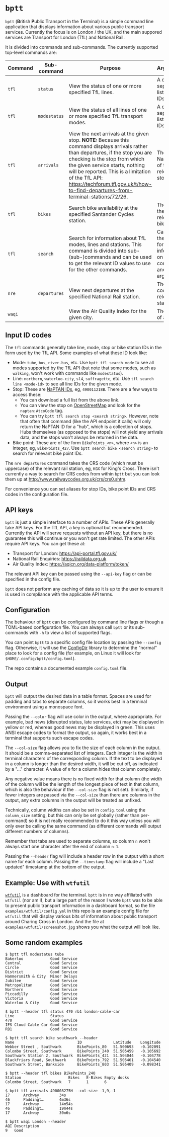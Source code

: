 # `bptt`

`bptt` (**B**ritish **P**ublic **T**ransport in the **T**erminal) is a simple command line application that displays information
about various public transport services. Currently the focus is on London / the UK, and the main suppored services are
Transport for London (TfL) and National Rail.

It is divided into commands and sub-commands. The currently supported top-level commands are:

| Command | Sub-command  | Purpose                                                                                                                                                                                                                                                                                                                                             | Arguments                                                                         |
|---------|--------------|-----------------------------------------------------------------------------------------------------------------------------------------------------------------------------------------------------------------------------------------------------------------------------------------------------------------------------------------------------|-----------------------------------------------------------------------------------|
| `tfl`   | `status`     | View the status of one or more specified TfL lines.                                                                                                                                                                                                                                                                                                 | A comma-separated list of line IDs.                                               |
| `tfl`   | `modestatus` | View the status of all lines of one or more specified TfL transport modes.                                                                                                                                                                                                                                                                          | A comma-separated list mode IDs.                                                  |
| `tfl`   | `arrivals`   | View the next arrivals at the given stop. **NOTE:** Because this command displays arrivals rather than departures, if the stop you are checking is the stop from which the given service starts, nothing will be reported. This is a limitation of the TfL API: https://techforum.tfl.gov.uk/t/how-to-find-departures-from-terminal-stations/72/26. | The NaPTAN ID of the relevant stop.                                               |
| `tfl`   | `bikes`      | Search bike availability at the specified Santander Cycles station.                                                                                                                                                                                                                                                                                 | The ID of the relevant bike point.                                                |
| `tfl`   | `search`     | Search for information about TfL modes, lines and stations. This command is divided into sub-(sub-)commands and can be used to get the relevant ID values to use for the other commands.                                                                                                                                                            | Call with the `-h` flag for more information on sub-commands and their arguments. |
| `nre`   | `departures` | View next departures at the specified National Rail station.                                                                                                                                                                                                                                                                                        | The CRS code of the relevant station.                                             |
| `waqi`  |              | View the Air Quality Index for the given city.                                                                                                                                                                                                                                                                                                      | The name of a city.                                                               |

## Input ID codes

The `tfl` commands generally take line, mode, stop or bike station IDs in the form used by the TfL API.  Some
examples of what these ID look like:

- Mode: `tube`, `bus`, `river-bus`, etc. Use `bptt tfl search mode` to see all modes supported by the TfL API (but note that some modes, such as `walking`, won't work with commands like `modestatus`).
- Line: `northern`, `waterloo-city`, `sl4`, `suffragette`, etc. Use `tfl search line <mode-id>` to see all line IDs for the given mode. 
- Stop: These are [NaPTAN IDs](https://www.data.gov.uk/dataset/ff93ffc1-6656-47d8-9155-85ea0b8f2251/naptan), eg, `490011218B`. There are a few ways to access these:
  - You can download a full list from the above link.
  - You can view the stop on [OpenStreetMap](https://www.openstreetmap.org) and look for the `naptan:AtcoCode` tag.
  - You can try `bptt tfl search stop <search string>`. However, note that often that command (like the API endpoint it calls) will only return the NaPTAN ID for a "hub", which is a collection of stops. Hubs themselves (as opposed to the stops) will not yield any arrivals data, and the stops won't always be returned in the data.
- Bike point: These are of the form `BikePoints_<n>`, where `<n>` is an integer, eg, `BikePoints_427`. Use `bptt search bike <search string>` to search for relevant bike point IDs.

The `nre departures` command takes the CRS code (which must be uppercase) of the relevant rail station, eg, `KGX` for King's Cross.
There isn't currently a way to search for CRS codes from within `bptt` but you can look them up at http://www.railwaycodes.org.uk/crs/crs0.shtm.

For convenience you can set aliases for stop IDs, bike point IDs and CRS codes in the configuration file.

## API keys

`bptt` is just a simple interface to a number of APIs. These APIs generally take API keys. For the TfL API, a key is
optional but recommended. Currently the API will serve requests without an API key, but there is no guarantee this will
continue or you won't get rate limited. The other APIs require API keys. You can get these at:

- Transport for London: https://api-portal.tfl.gov.uk/
- National Rail Enquiries: https://raildata.org.uk
- Air Quality Index: https://aqicn.org/data-platform/token/

The relevant API key can be passed using the `--api-key` flag or can be specified in the config file.

`bptt` does not perform any caching of data so it is up to the user to ensure it is used in compliance with the
applicable API terms.

## Configuration

The behaviour of `bptt` can be configured by command line flags or though a TOML-based configuration file. You can always
call `bptt` or its sub-commands with `-h` to view a list of supported flags.

You can point `bptt` to a specific config file location by passing the `--config` flag. Otherwise, it will use the
[ConfigDir](https://github.com/kirsle/configdir) library to determine the "normal" place to look for a config file (for
example, on Linux it will look for `$HOME/.config/bptt/config.toml`).

The repo contains a documented example `config.toml` file.

## Output

`bptt` will output the desired data in a table format. Spaces are used for padding and tabs to separate columns, so it
works best in a terminal environment using a monospace font. 

Passing the `--color` flag will use color in the output, where appropriate. For example, bad news (disrupted status,
late services, etc) may be displayed in yellow or red, whereas good news may be displayed in green. This uses ANSI
escape codes to format the output, so again, it works best in a terminal that supports such escape codes.

The `--col-size` flag allows you to fix the size of each column in the output. It should be a comma-separated list of
integers. Each integer is the width in terminal characters of the corresponding column. If the text to be displayed in a
column is longer than the desired width, it will be cut off, as indicated by a "…" character. A value of `0` for a
column hides that column completely.

Any negative value means there is no fixed width for that column (the width of the column will be the length of the
longest piece of text in that column, which is also the behaviour if the `--col-size` flag is not set). Similarly, if
fewer integers are passed via the `--col-size` than there are columns in the output, any extra columns in the output
will be treated as unfixed.

Technically, column widths can also be set in `config.toml` using the `column_size` setting, but this can only be set
globally (rather than per-command) so it is not really recommended to do it this way unless you will only ever be
calling the same command (as different commands will output different numbers of columns).

Remember that tabs are used to separate columns, so column `n` won't always start one character after the end of column
`n-1`.

Passing the `--header` flag will include a header row in the output with a short name for each column. Passing the
`--timestamp` flag will include a "Last updated" timestamp at the bottom of the output.

## Example: Use with `wtfutil`

[`wtfutil`](https://wtfutil.com/) is a dashboard for the terminal. `bptt` is in no way affiliated with `wtfutil` (nor am
I), but a large part of the reason I wrote `bptt` was to be able to present public transport information in a dashboard
format, so the file `examples/wtfutil/config.yml` in this repo is an example config file for `wtfutil` that will display
various bits of information about public transport around Charing Cross in London. And the file at
`examples/wtfutil/screenshot.jpg` shows you what the output will look like.

## Some random examples

```
$ bptt tfl modestatus tube
Bakerloo          	Good Service
Central           	Good Service
Circle            	Good Service
District          	Good Service
Hammersmith & City	Minor Delays
Jubilee           	Good Service
Metropolitan      	Good Service
Northern          	Good Service
Piccadilly        	Good Service
Victoria          	Good Service
Waterloo & City   	Good Service
```

```
$ bptt --header tfl status 470 rb1 london-cable-car
Line               	Status      
470                	Good Service
IFS Cloud Cable Car	Good Service
RB1                	Good Service
```

```
$ bptt tfl search bike southwark --header
Name                          	ID            	Latitude 	Longitude
Webber Street , Southwark     	BikePoints_80 	51.500693	-0.102091
Colombo Street, Southwark     	BikePoints_240	51.505459	-0.105692
Southwark Station 2, Southwark	BikePoints_421	51.504044	-0.104778
Blackfriars Road, Southwark   	BikePoints_792	51.505461	-0.104540
Southwark Street, Bankside    	BikePoints_803	51.505409	-0.098341
```

```
$ bptt --header tfl bikes BikePoints_240
Station                  	Bikes	E-Bikes	Empty docks
Colombo Street, Southwark	7    	1      	6          
```

```
$ bptt tfl arrivals 490008275H --col-size -1,9,-1
17      Archway         34s   
46      Paddingt…       4m36s 
17      Archway         14m54s
46      Paddingt…       19m44s
17      Archway         30m6s 
```

```
$ bptt waqi London --header
AQI	Description
9  	Good 
```